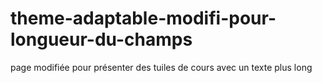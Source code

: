 # theme-adaptable-modifi-pour-longueur-du-champs
page modifiée pour présenter des tuiles de cours avec un texte plus long
